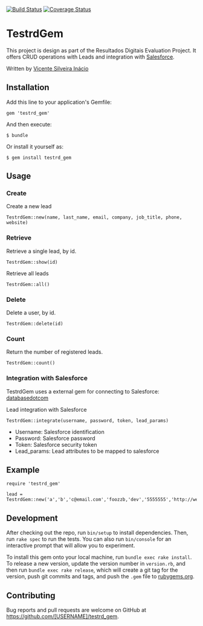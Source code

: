 [![Build Status](https://travis-ci.org/vicentesi/testrd_gem.svg?branch=master)](https://travis-ci.org/vicentesi/testrd_gem) [![Coverage Status](https://coveralls.io/repos/vicentesi/testrd_gem/badge.svg?branch=master&service=github)](https://coveralls.io/github/vicentesi/testrd_gem?branch=master)

# TestrdGem

This project is design as part of the Resultados Digitais Evaluation Project. It offers CRUD operations with Leads and integration with [Salesforce](http://www.salesforce.com/).

Written by [Vicente Silveira Inácio](https://br.linkedin.com/pub/vicente-silveira-inácio/25/734/588)


## Installation

Add this line to your application's Gemfile:

    gem 'testrd_gem'

And then execute:

    $ bundle

Or install it yourself as:

    $ gem install testrd_gem

## Usage

### Create
Create a new lead

    TestrdGem::new(name, last_name, email, company, job_title, phone, website)

### Retrieve
Retrieve a single lead, by id.

    TestrdGem::show(id)

Retrieve all leads

    TestrdGem::all()

### Delete
Delete a user, by id.

    TestrdGem::delete(id)

### Count
Return the number of registered leads.

    TestrdGem::count()

### Integration with Salesforce

TestrdGem uses a external gem for connecting to Salesforce: [databasedotcom](https://github.com/heroku/databasedotcom)

Lead integration with Salesforce

    TestrdGem::integrate(username, password, token, lead_params)

* Username: Salesforce identification
* Password: Salesforce password
* Token: Salesforce security token
* Lead_params: Lead attributes to be mapped to salesforce

## Example

    require 'testrd_gem'

    lead = TestrdGem::new('a','b','c@email.com','foozzb,'dev','5555555','http://website.foobar.com')

## Development

After checking out the repo, run `bin/setup` to install dependencies. Then, run `rake spec` to run the tests. You can also run `bin/console` for an interactive prompt that will allow you to experiment.

To install this gem onto your local machine, run `bundle exec rake install`. To release a new version, update the version number in `version.rb`, and then run `bundle exec rake release`, which will create a git tag for the version, push git commits and tags, and push the `.gem` file to [rubygems.org](https://rubygems.org).

## Contributing

Bug reports and pull requests are welcome on GitHub at https://github.com/[USERNAME]/testrd_gem.
